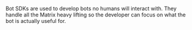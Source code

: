 Bot SDKs are used to develop bots no humans will interact with. They handle all
the Matrix heavy lifting so the developer can focus on what the bot is actually
useful for. 
